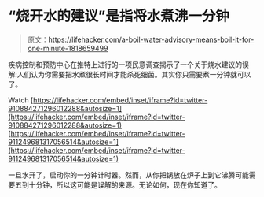 # “烧开水的建议”是指将水煮沸一分钟

> 原文：<https://lifehacker.com/a-boil-water-advisory-means-boil-it-for-one-minute-1818659499>

疾病控制和预防中心在推特上进行的一项民意调查揭示了一个关于烧水建议的误解:人们认为你需要把水煮很长时间才能杀死细菌。其实你只需要煮一分钟就可以了。

Watch [https://lifehacker.com/embed/inset/iframe?id=twitter-910884271296012288&autosize=1](https://lifehacker.com/embed/inset/iframe?id=twitter-910884271296012288&autosize=1)  [https://lifehacker.com/embed/inset/iframe?id=twitter-911249681317056514&autosize=1](https://lifehacker.com/embed/inset/iframe?id=twitter-911249681317056514&autosize=1) 

一旦水开了，启动你的一分钟计时器。然而，从你把锅放在炉子上到它沸腾可能需要五到十分钟，所以这可能是误解的来源。无论如何，现在你知道了。